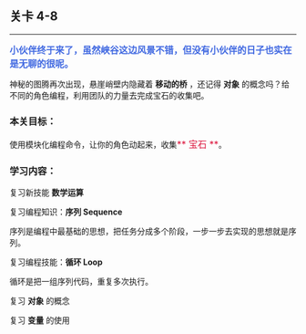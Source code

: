 ## 关卡 4-8

------
<font color=#4169E1 size=3>**小伙伴终于来了，虽然峡谷这边风景不错，但没有小伙伴的日子也实在是无聊的很呢。**</font>

神秘的图腾再次出现，悬崖峭壁内隐藏着 **移动的桥** ，还记得 **对象** 的概念吗？给不同的角色编程，利用团队的力量去完成宝石的收集吧。

### 本关目标：
使用模块化编程命令，让你的角色动起来，收集<font color=#DC143C size=3>** 宝石 **</font>。

### 学习内容：
复习新技能 **数学运算**

复习编程知识：**序列 Sequence**

序列是编程中最基础的思想，把任务分成多个阶段，一步一步去实现的思想就是序列。

复习编程技能：**循环 Loop**

循环是把一组序列代码，重复多次执行。

复习 **对象** 的概念

复习 **变量** 的使用
